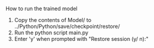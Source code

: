 How to run the trained model

1. Copy the contents of Model/ to ../Python/Python/save/checkpoint/restore/
2. Run the python script main.py
3. Enter 'y' when prompted with "Restore session (y/ n):"
